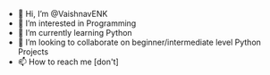 - 👋 Hi, I’m @VaishnavENK
- 👀 I’m interested in Programming
- 🐍 I’m currently learning Python
- 💞️ I’m looking to collaborate on beginner/intermediate level Python Projects
- 📫 How to reach me [don't]

<!---
VaishnavENK/VaishnavENK is a ✨ special ✨ repository because its `README.md` (this file) appears on your GitHub profile.
You can click the Preview link to take a look at your changes.
--->
